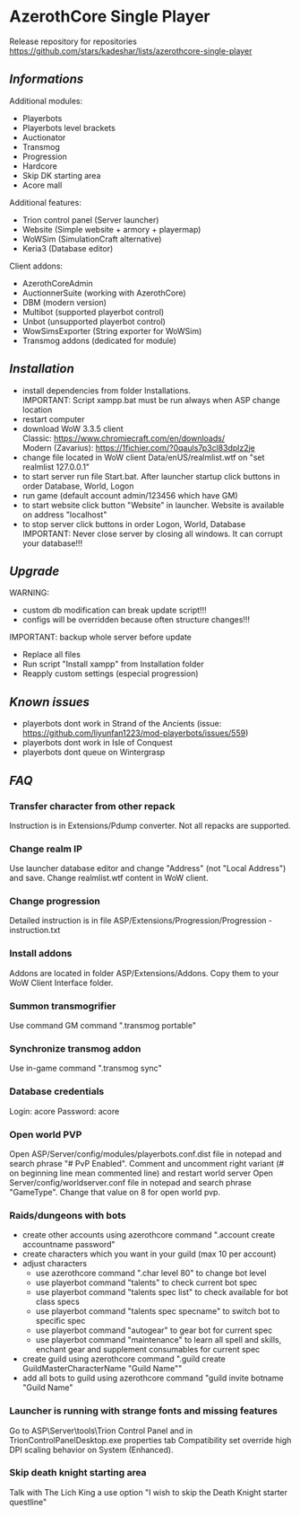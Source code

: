 # AzerothCore Single Player

Release repository for repositories https://github.com/stars/kadeshar/lists/azerothcore-single-player

## _**Informations**_

Additional modules:
- Playerbots
- Playerbots level brackets
- Auctionator
- Transmog
- Progression
- Hardcore
- Skip DK starting area
- Acore mall

Additional features:
- Trion control panel (Server launcher)
- Website (Simple website + armory + playermap)
- WoWSim (SimulationCraft alternative)
- Keria3 (Database editor)

Client addons:
- AzerothCoreAdmin
- AuctionnerSuite (working with AzerothCore)
- DBM (modern version)
- Multibot (supported playerbot control)
- Unbot (unsupported playerbot control)
- WowSimsExporter (String exporter for WoWSim)
- Transmog addons (dedicated for module)

## _**Installation**_

- install dependencies from folder Installations. \
IMPORTANT: Script xampp.bat must be run always when ASP change location
- restart computer
- download WoW 3.3.5 client\
	Classic: https://www.chromiecraft.com/en/downloads/ \
	Modern (Zavarius): https://1fichier.com/?0qauls7p3cl83dplz2je
- change file located in WoW client Data/enUS/realmlist.wtf on "set realmlist 127.0.0.1"
- to start server run file Start.bat. After launcher startup click buttons in order Database, World, Logon
- run game (default account admin/123456 which have GM)
- to start website click button "Website" in launcher. Website is available on address "localhost" 
- to stop server click buttons in order  Logon, World, Database\
IMPORTANT: Never close server by closing all windows. It can corrupt your database!!!

## _**Upgrade**_
WARNING:
- custom db modification can break update script!!!
- configs will be overridden because often structure changes!!! 

IMPORTANT: backup whole server before update

- Replace all files
- Run script "Install xampp" from Installation folder
- Reapply custom settings (especial progression)

## _**Known issues**_
- playerbots dont work in Strand of the Ancients (issue: https://github.com/liyunfan1223/mod-playerbots/issues/559)
- playerbots dont work in Isle of Conquest
- playerbots dont queue on Wintergrasp

## _**FAQ**_

### Transfer character from other repack
Instruction is in Extensions/Pdump converter. Not all repacks are supported.

### Change realm IP
Use launcher database editor and change "Address" (not "Local Address") and save. Change realmlist.wtf content in WoW client.

### Change progression
Detailed instruction is in file ASP/Extensions/Progression/Progression - instruction.txt

### Install addons
Addons are located in folder ASP/Extensions/Addons. Copy them to your WoW Client Interface folder.

### Summon transmogrifier
Use command GM command ".transmog portable"

### Synchronize transmog addon
Use in-game command ".transmog sync"

### Database credentials
Login: acore
Password: acore

### Open world PVP
Open ASP/Server/config/modules/playerbots.conf.dist file in notepad and search phrase "# PvP Enabled".
Comment and uncomment right variant (# on beginning line mean commented line) and restart world server
Open Server/config/worldserver.conf file in notepad and search phrase "GameType".
Change that value on 8 for open world pvp.

### Raids/dungeons with bots
- create other accounts using azerothcore command ".account create accountname password"
- create characters which you want in your guild (max 10 per account)
- adjust characters
	- use azerothcore command ".char level 80" to change bot level
	- use playerbot command "talents" to check current bot spec
	- use playerbot command "talents spec list" to check available for bot class specs
	- use playerbot command "talents spec specname" to switch bot to specific spec
	- use playerbot command "autogear" to gear bot for current spec
	- use playerbot command "maintenance" to learn all spell and skills, enchant gear and supplement consumables for current spec
- create guild using azerothcore command ".guild create GuildMasterCharacterName "Guild Name""
- add all bots to guild using azerothcore command "guild invite botname "Guild Name"

### Launcher is running with strange fonts and missing features
Go to ASP\Server\tools\Trion Control Panel and in TrionControlPanelDesktop.exe properties tab Compatibility set override high DPI scaling behavior on System (Enhanced).

### Skip death knight starting area
Talk with The Lich King a use option "I wish to skip the Death Knight starter questline"
